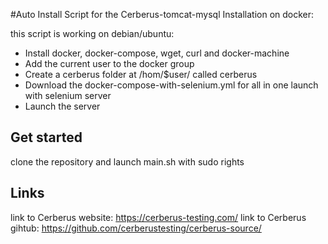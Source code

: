 #Auto Install Script for the Cerberus-tomcat-mysql Installation on docker: 

this script is working on debian/ubuntu:

- Install docker, docker-compose, wget, curl and docker-machine
 - Add the current user to the docker group
 - Create a cerberus folder at /hom/$user/  called cerberus
 - Download the docker-compose-with-selenium.yml for all in one launch with selenium server
 - Launch the server

## Get started

clone the repository and launch main.sh with sudo rights

## Links
link to Cerberus website: https://cerberus-testing.com/
link to Cerberus gihtub: https://github.com/cerberustesting/cerberus-source/

